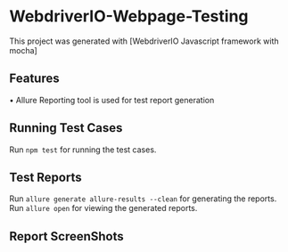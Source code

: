# WebdriverIO-Webpage-Testing

This project was generated with [WebdriverIO Javascript framework with mocha]

## Features

• Allure Reporting tool is used for test report generation <br>

## Running Test Cases

Run `npm test` for running the test cases.

## Test Reports

Run `allure generate allure-results --clean` for generating the reports.
Run `allure open` for viewing the generated reports.

## Report ScreenShots
